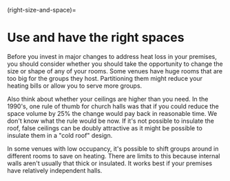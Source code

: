 (right-size-and-space)=
# Use and have the right spaces

Before you invest in major changes to address heat loss in your premises, you should consider whether you should take the opportunity to change the size or shape of any of your rooms.  Some venues have huge rooms that are too big for the groups they host.  Partitioning them might reduce your heating bills or allow you to serve more groups.

Also think about whether your ceilings are higher than you need.   In the 1990's, one rule of thumb for church halls was that if you could reduce the space volume by 25% the change would pay back in reasonable time.  We don't know what the rule would be now.  If it's not possible to insulate the roof, false ceilings can be doubly attractive as it might be possible to insulate them in a "cold roof" design.  

In some  venues with low occupancy, it's possible to shift groups around in different rooms to save on heating.  There are limits to this because internal walls aren't usually that thick or insulated.  It works best if your premises have relatively independent halls.

 